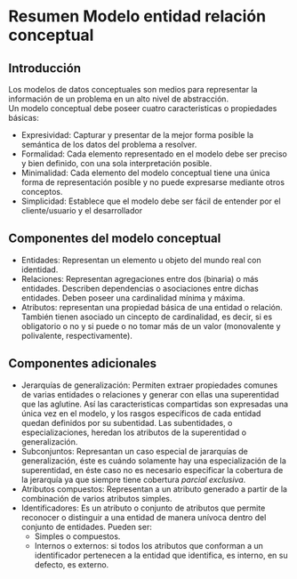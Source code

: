 Resumen Modelo entidad relación conceptual
==========================================

## Introducción

Los modelos de datos conceptuales son medios para representar la información de un problema en un alto nivel de abstracción.  
Un modelo conceptual debe poseer cuatro caracteristicas o propiedades básicas:
*	Expresividad: Capturar y presentar de la mejor forma posible la semántica de los datos del problema a resolver.
*	Formalidad: Cada elemento representado en el modelo debe ser preciso y bien definido, con una sola interpretación posible.
*	Minimalidad: Cada elemento del modelo conceptual tiene una única forma de representación posible y no puede expresarse mediante otros conceptos.
*	Simplicidad: Establece que el modelo debe ser fácil de entender por el cliente/usuario y el desarrollador

## Componentes del modelo conceptual

*	Entidades: Representan un elemento u objeto del mundo real con identidad.
*	Relaciones: Representan agregaciones entre dos (binaria) o más entidades. Describen dependencias o asociaciones entre dichas entidades. Deben poseer una cardinalidad mínima y máxima.
*	Atributos: representan una propiedad básica de una entidad o relación. También tienen asociado un cincepto de cardinalidad, es decir, si es obligatorio o no y si puede o no tomar más de un valor (monovalente y polivalente, respectivamente).

## Componentes adicionales

*	Jerarquías de generalización: Permiten extraer propiedades comunes de varias entidades o relaciones y generar con ellas una superentidad que las aglutine. Así las caracteristicas compartidas son expresadas una única vez en el modelo, y los rasgos específicos de cada entidad quedan definidos por su subentidad. Las subentidades, o especializaciones, heredan los atributos de la superentidad o generalización.
*	Subconjuntos: Represantan un caso especial de jararquías de generalización, éste es cuándo solamente hay una especialización de la superentidad, en éste caso no es necesario especificar la cobertura de la jerarquía ya que siempre tiene cobertura *parcial exclusiva*.
*	Atributos compuestos: Representan a un atributo generado a partir de la combinación de varios atributos simples.
*	Identificadores: Es un atributo o conjunto de atributos que permite reconocer o distinguir a una entidad de manera unívoca dentro del conjunto de entidades. Pueden ser:
	*	Simples o compuestos.
	*	Internos o externos: si todos los atributos que conforman a un identificador pertenecen a la entidad que identifica, es interno, en su defecto, es externo.

